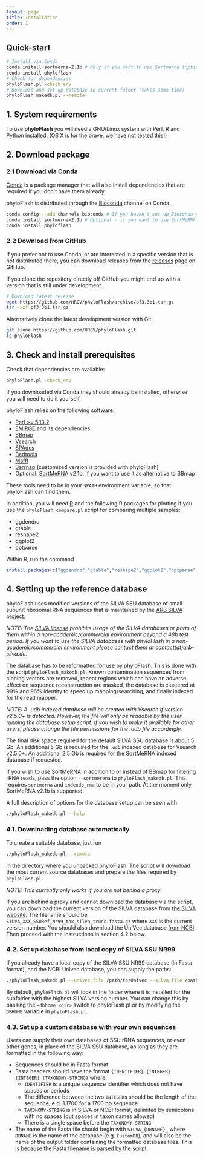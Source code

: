 ```yaml
---
layout: page
title: Installation
order: 1
---
```


## Quick-start

```bash
# Install via Conda
conda install sortmerna=2.1b # Only if you want to use Sortmerna (optional dependency)
conda install phyloflash
# Check for dependencies
phyloFlash.pl -check_env
# Download and set up database in current folder (takes some time)
phyloFlash_makedb.pl --remote
```

## 1. System requirements

To use **phyloFlash** you will need a GNU/Linux system with Perl, R and Python installed. (OS X is for the brave, we have not tested this!)

## 2. Download package

### 2.1 Download via Conda

[Conda](https://conda.io/docs/) is a package manager that will also install dependencies that are required if you don't have them already.

phyloFlash is distributed through the [Bioconda](http://bioconda.github.io/) channel on Conda.

```bash
conda config --add channels bioconda # If you haven't set up Bioconda already
conda install sortmerna=2.1b # Optional - if you want to use SortMeRNA option
conda install phyloflash
```

### 2.2 Download from GitHub

If you prefer not to use Conda, or are interested in a specific version that is not distributed there, you can download releases from the [releases](https://github.com/HRGV/phyloFlash/releases) page on GitHub.

If you clone the repository directly off GitHub you might end up with a version that is still under development.

```bash
# Download latest release
wget https://github.com/HRGV/phyloFlash/archive/pf3.3b1.tar.gz
tar -xzf pf3.3b1.tar.gz
```

Alternatively clone the latest development version with Git:

```bash
git clone https://github.com/HRGV/phyloFlash.git
ls phyloFlash
```

## 3. Check and install prerequisites

Check that dependencies are available:

```bash
phyloFlash.pl -check_env
```

If you downloaded via Conda they should already be installed, otherwise you will need to do it yourself.

phyloFlash relies on the following software:

 - [Perl >= 5.13.2](http://www.perl.org/get.html)
 - [EMIRGE](https://github.com/csmiller/EMIRGE) and its dependencies
 - [BBmap](http://sourceforge.net/projects/bbmap/)
 - [Vsearch](https://github.com/torognes/vsearch)
 - [SPAdes](http://bioinf.spbau.ru/spades)
 - [Bedtools](https://github.com/arq5x/bedtools2)
 - [Mafft](http://mafft.cbrc.jp/alignment/software/)
 - [Barrnap](https://github.com/tseemann/barrnap) (customized version is provided with phyloFlash)
 - Optional: [SortMeRNA](https://github.com/biocore/sortmerna) v2.1b, if you want to use it as alternative to BBmap

These tools need to be in your `$PATH` environment variable, so that phyloFlash can find them. 

In addition, you will need [R](https://www.r-project.org/) and the following R packages for plotting if you use the `phyloFlash_compare.pl` script for comparing multiple samples:

 - ggdendro
 - gtable
 - reshape2
 - ggplot2
 - optparse

Within R, run the command

```R
install.packages(c("ggdendro","gtable","reshape2","ggplot2","optparse"))
```

## 4. Setting up the reference database

phyloFlash uses modified versions of the SILVA SSU database of small-subunit ribosomal RNA sequences that is maintained by the [ARB SILVA project](www.arb-silva.de).

*NOTE: The [SILVA license](http://www.arb-silva.de/fileadmin/silva_databases/current/LICENSE.txt) prohibits usage of the SILVA databases or parts of them within a non-academic/commercial environment beyond a 48h test period. If you want to use the SILVA databases with phyloFlash in a non-academic/commercial environment please contact them at contact(at)arb-silva.de.*

The database has to be reformatted for use by phyloFlash. This is done with the script `phyloFlash_makedb.pl`. Known contamination sequences from cloning vectors are removed, repeat regions which can have an adverse effect on sequence reconstruction are masked, the database is clustered at 99% and 96% identity to speed up mapping/searching, and finally indexed for the read mapper.

*NOTE: A .udb indexed database will be created with Vsearch if version v2.5.0+ is detected. However, the file will only be readable by the user running the database setup script. If you wish to make it available for other users, please change the file permissions for the .udb file accordingly.*

The final disk space required for the default SILVA SSU database is about 5 Gb. An additional 5 Gb is required for the `.udb` indexed database for Vsearch v2.5.0+. An additional 2.5 Gb is required for the SortMeRNA indexed database if requested.

If you wish to use SortMeRNA in addition to or instead of BBmap for filtering rRNA reads, pass the option `--sortmerena` to `phyloFlash_makedb.pl`. This requires `sortmerna` and `indexdb_rna` to be in your path. At the moment only SortMeRNA v2.1b is supported.

A full description of options for the database setup can be seen with

```bash
./phyloFlash_makedb.pl --help
```

### 4.1. Downloading database automatically

To create a suitable database, just run

```bash
./phyloFlash_makedb.pl --remote
```

in the directory where you unpacked phyloFlash. The script will download the most current source databases and prepare the files required by `phyloFlash.pl`.

*NOTE: This currently only works if you are not behind a proxy*

If you are behind a proxy and cannot download the database via the script, you can download the current version of the SILVA database from [the SILVA website](https://www.arb-silva.de/no_cache/download/archive/current/Exports/). The filename should be `SILVA_XXX_SSURef_Nr99_tax_silva_trunc.fasta.gz` where `XXX` is the current version number. You should also download the UniVec database [from NCBI](https://www.ncbi.nlm.nih.gov/tools/vecscreen/univec/). Then proceed with the instructions in section 4.2 below.

### 4.2. Set up database from local copy of SILVA SSU NR99

If you already have a local copy of the SILVA SSU NR99 database (in Fasta format), and the NCBI Univec database, you can supply the paths:

```bash
./phyloFlash_makedb.pl --univec_file /path/to/Univec --silva_file /path/to/SILVA_128_SSURef_Nr99_tax_silva_trunc.fasta.gz
```
By default, `phyloFlash.pl` will look in the folder where it is installed for the subfolder with the highest SILVA version number. You can change this by passing the `-dbhome <dir>` switch to phyloFlash.pl or by modifying the `DBHOME` variable in `phyloFlash.pl`.

### 4.3. Set up a custom database with your own sequences

Users can supply their own databases of SSU rRNA sequences, or even other genes, in place of the SILVA SSU database, as long as they are formatted in the following way:

 - Sequences should be in Fasta format
 - Fasta headers should have the format `{IDENTIFIER}.{INTEGER}.{INTEGER} {TAXONOMY-STRING}` where:
   - `IDENTIFIER` is a unique sequence identifier which does not have spaces or periods
   - The difference between the two `INTEGER`s should be the length of the sequence, e.g. 1.1700 for a 1700 bp sequence
   - `TAXONOMY-STRING` is in SILVA or NCBI format, delimited by semicolons with no spaces (but spaces in taxon names allowed)
   - There is a single space before the `TAXONOMY-STRING`
 - The name of the Fasta file should begin with `SILVA_{DBNAME}_` where `DBNAME` is the name of the database (e.g. `CustomDB`), and will also be the name of the output folder containing the formatted database files. This is because the Fasta filename is parsed by the script.
